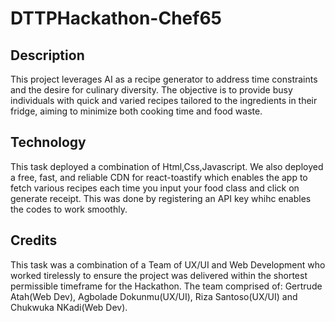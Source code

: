# DTTPHackathon-Chef65

## Description
This project leverages AI as a recipe generator to address time constraints and the desire for culinary diversity. The objective is to provide busy individuals with quick and varied recipes tailored to the ingredients in their fridge, aiming to minimize both cooking time and food waste.

## Technology
This task deployed a combination of Html,Css,Javascript. We also deployed a free, fast, and reliable CDN for react-toastify which enables the app to fetch various recipes each time you input your food class and click on generate receipt. This was done by registering an API key whihc enables the codes to work smoothly.

## Credits
This task was a combination of a Team of UX/UI and Web Development who worked tirelessly to ensure the project was delivered within the shortest permissible timeframe for the Hackathon. The team comprised of: Gertrude Atah(Web Dev), Agbolade Dokunmu(UX/UI), Riza Santoso(UX/UI) and Chukwuka NKadi(Web Dev).





